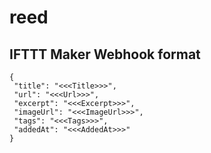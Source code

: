 # reed


## IFTTT Maker Webhook format

```
{
 "title": "<<<Title>>>",
 "url": "<<<Url>>>",
 "excerpt": "<<<Excerpt>>>",
 "imageUrl": "<<<ImageUrl>>>",
 "tags": "<<<Tags>>>",
 "addedAt": "<<<AddedAt>>>"
}
```
